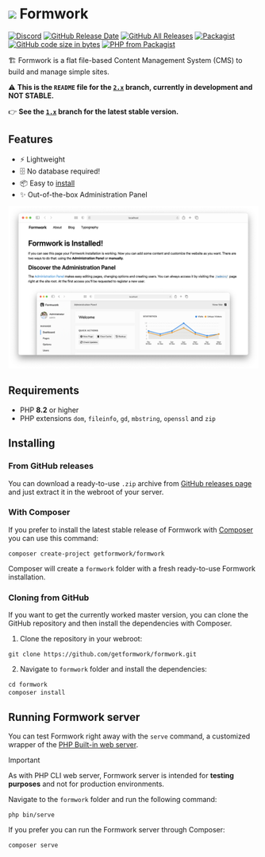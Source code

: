 # <img src="panel/assets/images/icon.svg" height="28"> Formwork

[![Discord](https://img.shields.io/discord/637658168754831380?color=%235865f2&label=chat&logo=discord&logoColor=%23fff)](https://discord.gg/5Q3BmNY)
[![GitHub Release Date](https://img.shields.io/github/release-date/getformwork/formwork.svg)](https://github.com/getformwork/formwork/releases/latest)
[![GitHub All Releases](https://img.shields.io/github/downloads/getformwork/formwork/total.svg)](https://github.com/getformwork/formwork/releases)
[![Packagist](https://img.shields.io/packagist/dt/getformwork/formwork.svg?color=%23f28d1a&label=Packagist%20downloads)](https://packagist.org/packages/getformwork/formwork)
[![GitHub code size in bytes](https://img.shields.io/github/languages/code-size/getformwork/formwork.svg)]()
[![PHP from Packagist](https://img.shields.io/packagist/php-v/getformwork/formwork.svg?version=2.x-dev)](#requirements)

🏗 Formwork is a flat file-based Content Management System (CMS) to build and manage simple sites.

⚠️ **This is the `README` file for the [`2.x`](https://github.com/getformwork/formwork/tree/2.x) branch, currently in development and NOT STABLE.**

👉 **See the [`1.x`](https://github.com/getformwork/formwork/tree/1.x) branch for the latest stable version.**

## Features
- ⚡️ Lightweight
- 🗄 No database required!
- 📦 Easy to [install](#installing)
- ✨ Out-of-the-box Administration Panel

![](site/content/index/formwork.png)

## Requirements
- PHP **8.2** or higher
- PHP extensions `dom`, `fileinfo`, `gd`, `mbstring`, `openssl` and `zip`

## Installing

### From GitHub releases
You can download a ready-to-use `.zip` archive from [GitHub releases page](https://github.com/getformwork/formwork/releases) and just extract it in the webroot of your server.

### With Composer
If you prefer to install the latest stable release of Formwork with [Composer](https://getcomposer.org/) you can use this command:

```shell
composer create-project getformwork/formwork
```

Composer will create a `formwork` folder with a fresh ready-to-use Formwork installation.

### Cloning from GitHub
If you want to get the currently worked master version, you can clone the GitHub repository and then install the dependencies with Composer.

1. Clone the repository in your webroot:

```shell
git clone https://github.com/getformwork/formwork.git
```

2. Navigate to `formwork` folder and install the dependencies:

```shell
cd formwork
composer install
```

## Running Formwork server

You can test Formwork right away with the `serve` command, a customized wrapper of the [PHP Built-in web server](https://www.php.net/manual/en/features.commandline.webserver.php).

> [!IMPORTANT]
> As with PHP CLI web server, Formwork server is intended for **testing purposes** and not for production environments.

Navigate to the `formwork` folder and run the following command:

```shell
php bin/serve
```

If you prefer you can run the Formwork server through Composer:

```shell
composer serve
```
